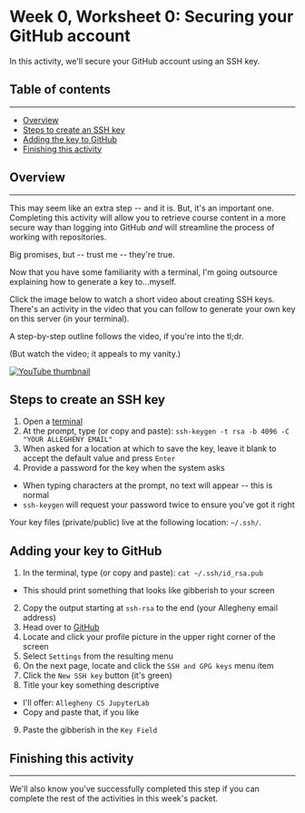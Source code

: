 # Week 0, Worksheet 0: Securing your GitHub account

In this activity, we'll secure your GitHub account using an SSH key.

## Table of contents

---

* [Overview](#Overview)
* [Steps to create an SSH key](#Steps-to-create-an-SSH-key)
* [Adding the key to GitHub](#Adding-your-key-to-GitHub)
* [Finishing this activity](#Finishing-this-activity)

## Overview

---

This may seem like an extra step -- and it is. But, it's an important one. Completing this activity will allow you to retrieve course content in a more secure way than logging into GitHub _and_ will streamline the process of working with repositories.

Big promises, but -- trust me -- they're true.

Now that you have some familiarity with a terminal, I'm going outsource explaining how to generate a key to...myself. 

Click the image below to watch a short video about creating SSH keys. There's an activity in the video that you can follow to generate your own key on this server (in your terminal).

A step-by-step outline follows the video, if you're into the tl;dr.

(But watch the video; it appeals to my vanity.)

[![YouTube thumbnail](https://i3.ytimg.com/vi/qEPjUGQFmzQ/hqdefault.jpg)](https://www.youtube.com/watch?v=qEPjUGQFmzQ)

## Steps to create an SSH key

1. Open a [terminal](../README.md#Using-our-terminal)
2. At the prompt, type (or copy and paste): `ssh-keygen -t rsa -b 4096 -C "YOUR ALLEGHENY EMAIL"`
3. When asked for a location at which to save the key, leave it blank to accept the default value and press `Enter`
4. Provide a password for the key when the system asks
  * When typing characters at the prompt, no text will appear -- this is normal
  * `ssh-keygen` will request your password twice to ensure you've got it right

Your key files (private/public) live at the following location: `~/.ssh/`.

## Adding your key to GitHub

1. In the terminal, type (or copy and paste): `cat ~/.ssh/id_rsa.pub`
  * This should print something that looks like gibberish to your screen
2. Copy the output starting at `ssh-rsa` to the end (your Allegheny email address)
3. Head over to [GitHub](https://www.github.com)
4. Locate and click your profile picture in the upper right corner of the screen
5. Select `Settings` from the resulting menu
6. On the next page, locate and click the `SSH and GPG keys` menu item
7. Click the `New SSH key` button (it's green)
8. Title your key something descriptive
  * I'll offer: `Allegheny CS JupyterLab`
  * Copy and paste that, if you like
9. Paste the gibberish in the `Key Field`

## Finishing this activity

---

We'll also know you've successfully completed this step if you can complete the rest of the activities in this week's packet.